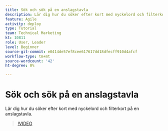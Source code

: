 ```yaml
---
title: Sök och sök på en anslagstavla
description: Lär dig hur du söker efter kort med nyckelord och filterkort på en anslagstavla.
feature: Agile
activity: deploy
type: Tutorial
team: Technical Marketing
kt: 10811
role: User, Leader
level: Beginner
source-git-commit: e0414de57ef8cee617617dd18dfecff910d4afcf
workflow-type: tm+mt
source-wordcount: '42'
ht-degree: 0%

---
```


# Sök och sök på en anslagstavla

Lär dig hur du söker efter kort med nyckelord och filterkort på en anslagstavla.

>[!VIDEO](https://video.tv.adobe.com/v/3410570)
